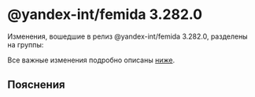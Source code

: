 # @yandex-int/femida 3.282.0

<!-- ЧЕЛОВЕЧЕСКОЕ ВСТУПЛЕНИЕ -->

Изменения, вошедшие в релиз @yandex-int/femida 3.282.0, разделены на группы:

Все важные изменения подробно описаны [ниже](#Пояснения).

## Пояснения

